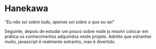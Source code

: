 # Hanekawa

*"Eu não sei sobre tudo, apenas sei sobre o que eu sei"*


Seguinte, depois de estudar um pouco sobre node js resolvi colocar em prática os conhecimentos adquiridos neste projeto. Admito que estranhei muito, javascript é realmente estranho, mas é divertido.



